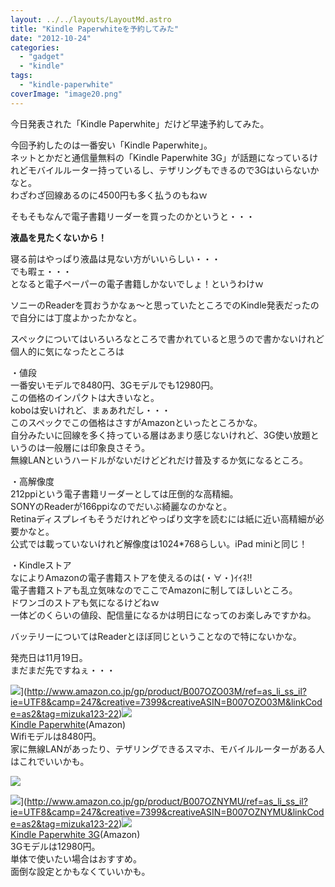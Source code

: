 ```yaml
---
layout: ../../layouts/LayoutMd.astro
title: "Kindle Paperwhiteを予約してみた"
date: "2012-10-24"
categories: 
  - "gadget"
  - "kindle"
tags: 
  - "kindle-paperwhite"
coverImage: "image20.png"
---
```


今日発表された「Kindle Paperwhite」だけど早速予約してみた。

今回予約したのは一番安い「Kindle Paperwhite」。  
ネットとかだと通信量無料の「Kindle Paperwhite 3G」が話題になっているけれどモバイルルーター持っているし、テザリングもできるので3Gはいらないかなと。  
わざわざ回線あるのに4500円も多く払うのもねｗ

そもそもなんで電子書籍リーダーを買ったのかというと・・・

**液晶を見たくないから！**

寝る前はやっぱり液晶は見ない方がいいらしい・・・  
でも暇ェ・・・  
となると電子ペーパーの電子書籍しかないでしょ！というわけｗ

ソニーのReaderを買おうかなぁ～と思っていたところでのKindle発表だったので自分には丁度よかったかなと。

スペックについてはいろいろなところで書かれていると思うので書かないけれど個人的に気になったところは

・値段  
一番安いモデルで8480円、3Gモデルでも12980円。  
この価格のインパクトは大きいなと。  
koboは安いけれど、まぁあれだし・・・  
このスペックでこの価格はさすがAmazonといったところかな。  
自分みたいに回線を多く持っている層はあまり感じないけれど、3G使い放題というのは一般層には印象良さそう。  
無線LANというハードルがないだけどどれだけ普及するか気になるところ。

・高解像度  
212ppiという電子書籍リーダーとしては圧倒的な高精細。  
SONYのReaderが166ppiなのでだいぶ綺麗なのかなと。  
Retinaディスプレイもそうだけれどやっぱり文字を読むには紙に近い高精細が必要かなと。  
公式では載っていないけれど解像度は1024\*768らしい。iPad miniと同じ！

・Kindleストア  
なによりAmazonの電子書籍ストアを使えるのは(・∀・)ｲｲﾈ!!  
電子書籍ストアも乱立気味なのでここでAmazonに制してほしいところ。  
ドワンゴのストアも気になるけどねｗ  
一体どのくらいの値段、配信量になるかは明日になってのお楽しみですかね。

バッテリーについてはReaderとほぼ同じということなので特にないかな。

発売日は11月19日。  
まだまだ先ですねぇ・・・

![](http://ws.assoc-amazon.jp/widgets/q?_encoding=UTF8&ASIN=B007OZO03M&Format=_SL160_&ID=AsinImage&MarketPlace=JP&ServiceVersion=20070822&WS=1&tag=mizuka123-22)](http://www.amazon.co.jp/gp/product/B007OZO03M/ref=as_li_ss_il?ie=UTF8&camp=247&creative=7399&creativeASIN=B007OZO03M&linkCode=as2&tag=mizuka123-22)![](http://www.assoc-amazon.jp/e/ir?t=mizuka123-22&l=as2&o=9&a=B007OZO03M) [  
Kindle Paperwhite](http://www.amazon.co.jp/gp/product/B007OZO03M/ref=as_li_ss_tl?ie=UTF8&camp=247&creative=7399&creativeASIN=B007OZO03M&linkCode=as2&tag=mizuka123-22)(Amazon)  
Wifiモデルは8480円。  
家に無線LANがあったり、テザリングできるスマホ、モバイルルーターがある人はこれでいいかも。

![](http://www.assoc-amazon.jp/e/ir?t=mizuka123-22&l=as2&o=9&a=B007OZO03M)

![](http://ws.assoc-amazon.jp/widgets/q?_encoding=UTF8&ASIN=B007OZNYMU&Format=_SL160_&ID=AsinImage&MarketPlace=JP&ServiceVersion=20070822&WS=1&tag=mizuka123-22)](http://www.amazon.co.jp/gp/product/B007OZNYMU/ref=as_li_ss_il?ie=UTF8&camp=247&creative=7399&creativeASIN=B007OZNYMU&linkCode=as2&tag=mizuka123-22)![](http://www.assoc-amazon.jp/e/ir?t=mizuka123-22&l=as2&o=9&a=B007OZNYMU)  
[Kindle Paperwhite 3G](http://www.amazon.co.jp/gp/product/B007OZNYMU/ref=as_li_ss_tl?ie=UTF8&camp=247&creative=7399&creativeASIN=B007OZNYMU&linkCode=as2&tag=mizuka123-22)(Amazon)  
3Gモデルは12980円。  
単体で使いたい場合はおすすめ。  
面倒な設定とかもなくていいかも。
